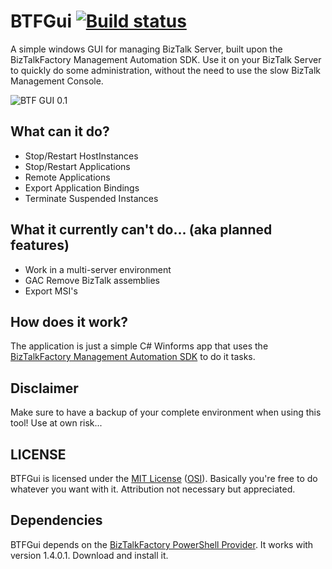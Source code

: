 # BTFGui [![Build status](https://ci.appveyor.com/api/projects/status/mdnke51a2p0590xw?svg=true)](https://ci.appveyor.com/project/joenmaes/btfgui)
A simple windows GUI for managing BizTalk Server, built upon the BizTalkFactory Management Automation SDK.
Use it on your BizTalk Server to quickly do some administration, without the need to use the slow BizTalk Management Console.

![BTF GUI 0.1](http://i.imgur.com/xRezISe.png)

## What can it do?

  * Stop/Restart HostInstances
  * Stop/Restart Applications
  * Remote Applications
  * Export Application Bindings
  * Terminate Suspended Instances

## What it currently can't do... (aka planned features)

 * Work in a multi-server environment
 * GAC Remove BizTalk assemblies
 * Export MSI's

## How does it work?
The application is just a simple C# Winforms app that uses the [BizTalkFactory Management Automation SDK](https://psbiztalk.codeplex.com/#biztalkfactory_management_automation) to do it tasks.

## Disclaimer
Make sure to have a backup of your complete environment when using this tool! Use at own risk...

## LICENSE
BTFGui is licensed under the [MIT License](https://github.com/joenmaes/BTFGui/blob/master/LICENSE) ([OSI](http://www.opensource.org/licenses/mit-license.php)). Basically you're free to do whatever you want with it. Attribution not necessary but appreciated.

## Dependencies
BTFGui depends on the [BizTalkFactory PowerShell Provider](https://psbiztalk.codeplex.com). It works with version 1.4.0.1. Download and install it.
